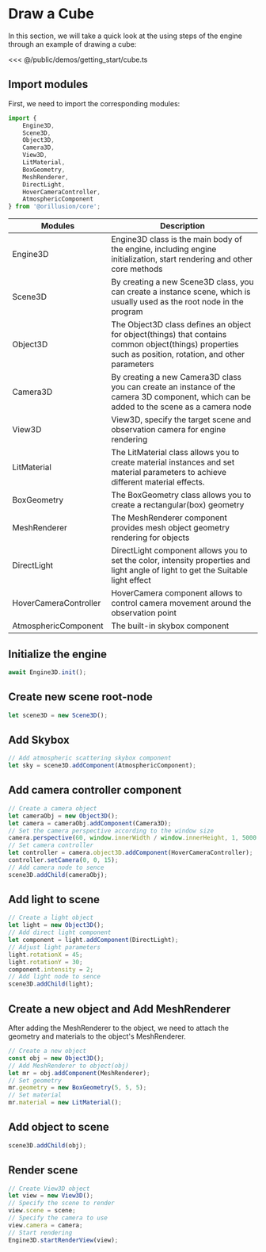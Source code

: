# Draw a Cube

In this section, we will take a quick look at the using steps of the engine through an example of drawing a cube:

<Demo src="/demos/getting_start/cube.ts"></Demo>

<<< @/public/demos/getting_start/cube.ts

## Import modules

First, we need to import the corresponding modules:

```ts
import {
    Engine3D,
    Scene3D,
    Object3D,
    Camera3D,
    View3D,
    LitMaterial,
    BoxGeometry,
    MeshRenderer,
    DirectLight,
    HoverCameraController,
    AtmosphericComponent
} from '@orillusion/core';
```

| Modules               | Description                                                                                                                                             |
|-----------------------|---------------------------------------------------------------------------------------------------------------------------------------------------------|
| Engine3D              | Engine3D class is the main body of the engine, including engine initialization, start rendering and other core methods                                  |
| Scene3D               | By creating a new Scene3D class, you can create a instance scene, which is usually used as the root node in the program                                 |
| Object3D              | The Object3D class defines an object for object(things) that contains common object(things) properties such as position, rotation, and other parameters |
| Camera3D              | By creating a new Camera3D class you can create an instance of the camera 3D component, which can be added to the scene as a camera node                |
| View3D                | View3D, specify the target scene and observation camera for engine rendering                                                                            |                                                                                                                                               |
| LitMaterial           | The LitMaterial class allows you to create material instances and set material parameters to achieve different material effects.                        |
| BoxGeometry           | The BoxGeometry class allows you to create a rectangular(box) geometry                                                                                  |
| MeshRenderer          | The MeshRenderer component provides mesh object geometry rendering for objects                                                                          |
| DirectLight           | DirectLight component allows you to set the color, intensity properties and light angle of light to get the Suitable light effect                       |
| HoverCameraController | HoverCamera component allows to control camera movement around the observation point                                                                    |
| AtmosphericComponent  | The built-in skybox component                                                                                                                           |

## Initialize the engine

```ts
await Engine3D.init();
```

## Create new scene root-node

```ts
let scene3D = new Scene3D();
```

## Add Skybox
```ts
// Add atmospheric scattering skybox component
let sky = scene3D.addComponent(AtmosphericComponent);
```
## Add camera controller component

```ts
// Create a camera object
let cameraObj = new Object3D();
let camera = cameraObj.addComponent(Camera3D);
// Set the camera perspective according to the window size
camera.perspective(60, window.innerWidth / window.innerHeight, 1, 5000.0);
// Set camera controller
let controller = camera.object3D.addComponent(HoverCameraController);
controller.setCamera(0, 0, 15);
// Add camera node to sence
scene3D.addChild(cameraObj);
```

## Add light to scene

```ts
// Create a light object
let light = new Object3D();
// Add direct light component
let component = light.addComponent(DirectLight);
// Adjust light parameters
light.rotationX = 45;
light.rotationY = 30;
component.intensity = 2;
// Add light node to sence
scene3D.addChild(light);
```

## Create a new object and Add MeshRenderer

After adding the MeshRenderer to the object, we need to attach the geometry and materials to the object's MeshRenderer.

```ts
// Create a new object
const obj = new Object3D();
// Add MeshRenderer to object(obj)
let mr = obj.addComponent(MeshRenderer);
// Set geometry
mr.geometry = new BoxGeometry(5, 5, 5);
// Set material
mr.material = new LitMaterial();
```

## Add object to scene

```ts
scene3D.addChild(obj);
```

## Render scene

```ts
// Create View3D object
let view = new View3D();
// Specify the scene to render
view.scene = scene;
// Specify the camera to use
view.camera = camera;
// Start rendering
Engine3D.startRenderView(view);
```